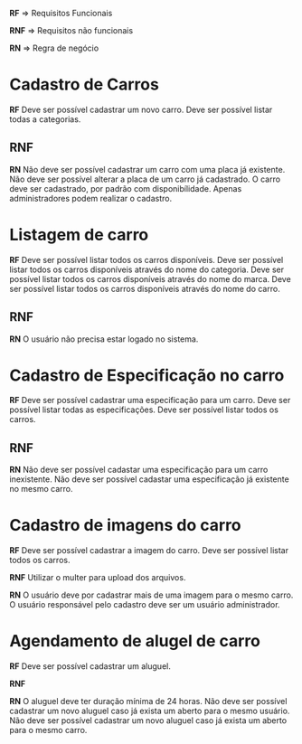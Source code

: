 **RF** => Requisitos Funcionais

**RNF** => Requisitos não funcionais

**RN** => Regra de negócio


# Cadastro de Carros
**RF**
Deve ser possível cadastrar um novo carro.
Deve ser possível listar todas a categorias.

**RNF**
-

**RN**
Não deve ser possível cadastrar um carro com uma placa já existente.
Não deve ser possível alterar a placa de um carro já cadastrado.
O carro deve ser cadastrado, por padrão com disponibílidade.
Apenas administradores podem realizar o cadastro.

# Listagem de carro
**RF**
Deve ser possível listar todos os carros disponíveis.
Deve ser possível listar todos os carros disponíveis através do nome do categoria.
Deve ser possível listar todos os carros disponíveis através do nome do marca.
Deve ser possível listar todos os carros disponíveis através do nome do carro.

**RNF**
-

**RN**
O usuário não precisa estar logado no sistema.

# Cadastro de Especificação no carro
**RF**
Deve ser possível cadastrar uma especificação para um carro.
Deve ser possível listar todas as especificações.
Deve ser possível listar todos os carros.

**RNF**
-

**RN**
Não deve ser possível cadastar uma especificação para um carro inexistente.
Não deve ser possível cadastar uma especificação já existente no mesmo carro.

# Cadastro de imagens do carro
**RF**
Deve ser possível cadastrar a imagem do carro.
Deve ser possível listar todos os carros.

**RNF**
Utilizar o multer para upload dos arquivos.

**RN**
O usuário deve por cadastrar mais de uma imagem para o mesmo carro.
O usuário responsável pelo cadastro deve ser um usuário administrador.

# Agendamento de alugel de carro
**RF**
Deve ser possível cadastrar um aluguel.

**RNF**

**RN**
O aluguel deve ter duração mínima de 24 horas.
Não deve ser possível cadastrar um novo aluguel caso já exista um aberto para o mesmo usuário.
Não deve ser possível cadastrar um novo aluguel caso já exista um aberto para o mesmo carro.